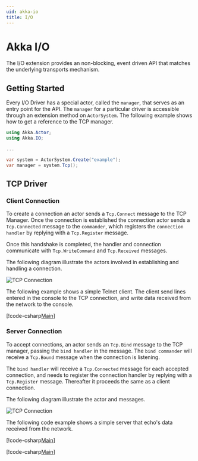 ```yaml
---
uid: akka-io
title: I/O
---
```

# Akka I/O

The I/O extension provides an non-blocking, event driven API that matches the underlying transports mechanism.

## Getting Started

Every I/O Driver has a special actor, called the `manager`, that serves as an entry point for the API.
The `manager` for a particular driver is accessible through an extension method on `ActorSystem`. The following example shows how to get a reference to the TCP manager.

```csharp
using Akka.Actor;
using Akka.IO;

...

var system = ActorSystem.Create("example");
var manager = system.Tcp();
```

## TCP Driver

### Client Connection

To create a connection an actor sends a `Tcp.Connect` message to the TCP Manager.
Once the connection is established the connection actor sends a `Tcp.Connected` message to the `commander`, which registers the `connection handler` by replying with a `Tcp.Register` message.

Once this handshake is completed, the handler and connection communicate with `Tcp.WriteCommand` and `Tcp.Received` messages.

The following diagram illustrate the actors involved in establishing and handling a connection.

![TCP Connection](/images/io-tcp-client.png)

The following example shows a simple Telnet client. The client send lines entered in the console to the TCP connection, and write data received from the network to the console.

[!code-csharp[Main](../../../src/core/Akka.Docs.Tests/Networking/IO/TelnetClient.cs?name=telnet-client)]

### Server Connection

To accept connections, an actor sends an `Tcp.Bind` message to the TCP manager, passing the `bind handler` in the message.
The `bind commander` will receive a `Tcp.Bound` message when the connection is listening.

The `bind handler` will receive a `Tcp.Connected` message for each accepted connection, and needs to register the connection handler by replying with a `Tcp.Register` message. Thereafter it proceeds the same as a client connection.

The following diagram illustrate the actor and messages.

![TCP Connection](/images/io-tcp-server.png)

The following code example shows a simple server that echo's data received from the network.

[!code-csharp[Main](../../../src/core/Akka.Docs.Tests/Networking/IO/EchoServer.cs?name=echo-server)]

[!code-csharp[Main](../../../src/core/Akka.Docs.Tests/Networking/IO/EchoConnection.cs?name=echo-connection)]
